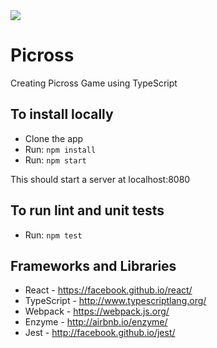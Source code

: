  <img src="https://travis-ci.org/mrfunkycold/Picross.svg?branch=master" />
 
# Picross
 Creating Picross Game using TypeScript

## To install locally
- Clone the app
- Run: `npm install`
- Run: `npm start`

This should start a server at localhost:8080

## To run lint and unit tests
- Run: `npm test`

## Frameworks and Libraries
- React - https://facebook.github.io/react/
- TypeScript - http://www.typescriptlang.org/
- Webpack - https://webpack.js.org/
- Enzyme - http://airbnb.io/enzyme/
- Jest - http://facebook.github.io/jest/
